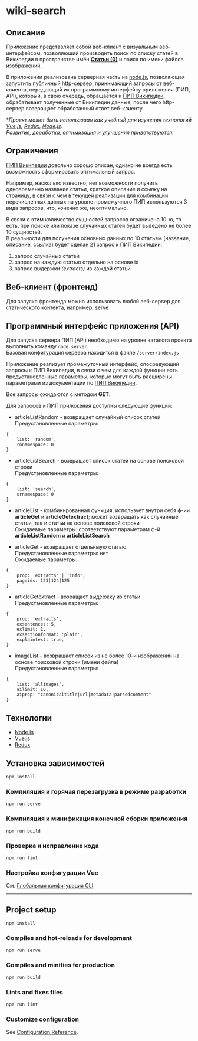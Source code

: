 # wiki-search

## Описание
Приложение представляет собой веб-клиент с визуальным веб-интерфейсом, позволяющий производить поиск по списку статей в Википедии в пространстве имён [**Статьи (0)**](https://ru.wikipedia.org/wiki/Википедия:Пространства_имён) и поиск по имени файлов изображений.  

В приложении реализована серверная часть на [node.js](https://nodejs.org/ru), позволяющая запустить публичный http-сервер, принимающий запросы от веб-клиента, передающий их программному интерфейсу приложения (ПИП, API), который, в свою очередь, обращается к [ПИП Википедии](https://www.mediawiki.org/wiki/API:Main_page/ru), обрабатывает полученные от Википедии данные, после чего http-сервер возвращает обработанный ответ веб-клиенту.

**Проект может быть использован как учебный для изучения технологий [Vue.js](https://ru.vuejs.org/index.html), [Redux](https://redux.js.org/), [Node.js](https://nodejs.org/ru).  
Развитие, доработка, оптимизация и улучшения приветствуются.*

## Ограничения
[ПИП Википедии](https://www.mediawiki.org/wiki/API:Main_page/ru) довольно хорошо описан, однако не всегда есть возможность сформировать оптимальный запрос.  

Например, насколько известно, нет возможности получить одновременно название статьи, краткое описание и ссылку на страницу, в связи с чем в текущей реализации для комбинации перечисленных данных на уровне промежучного ПИП используются 3 вида запросов, что, конечно же, неоптимально.   

В связи с этим количество сущностей запросов ограничено 10-ю, то есть, при поиске или показе случайных статей будет выведено не более 10 сущностей.  
В реальности для получения основных данных по 10 статьям (название, описание, ссылка) будет сделан 21 запрос к ПИП Википедии:
1. запрос случайных статей
2. запрос на каждую статью отдельно на основе id
3. запрос выдержки *(extracts)* из каждой статьи

## Веб-клиент (фронтенд)
Для запуска фронтенда можно использовать любой веб-сервер для статического контента, например, [serve](https://github.com/zeit/serve)

## Программный интерфейс приложения (API)
Для запуска сервера ПИП (API) необходимо на уровне каталога проекта выполнить команду ``node server``.  
Базовая конфигурация сервера находится в файле ``/server/index.js``

Приложение реализует промежуточный интерфейс, опосредующий запросы к ПИП Википедии, в связи с чем для каждой функции есть предустановленные параметры, которые могут быть расширены параметрами из документации по [ПИП Википедии](https://www.mediawiki.org/wiki/API:Main_page/ru).

Все запросы ожидаются с методом **GET**.

Для запросов к ПИП приложения доступны следующие функции:
* articleListRandom - возвращает случайный список статей  
Предустановленные параметры:
```
{  
    list: 'random',
    rnnamespace: 0
}
```
* articleListSearch - возвращает список статей на основе поисковой строки  
Предустановленные параметры:
```
{  
    list: 'search',
    srnamespace: 0
}
```
* articleList - комбинированная функция; использует внутри себя ф-ии **articleGet** и **articleGetextract**; может возвращать как случайные статьи, так и статьи на основе поисковой строки  
Ожидаемые параметры: соответствуют параметрам ф-й **articleListRandom** и **articleListSearch**

* articleGet - возвращает отдельныую статью  
Предустановленные параметры: нет  
Ожидаемые параметры:
```
{
    prop: 'extracts' | 'info',
    pageids: 123|124|125
}
```
* articleGetextract - возращает выдержку из статьи  
Предустановленные параметры:
```
{
    prop: 'extracts',
    exsentences: 5,
    exlimit: 1,
    exsectionformat: 'plain',
    explaintext: true,
}
```
* imageList - возвращает список из не более 10-и изображений на основе поисковой строки (имени файла)  
Предустановленные параметры:
```
{
    list: 'allimages',
    ailimit: 10,
    aiprop: "canonicaltitle|url|metadata|parsedcomment"
}
```

## Технологии
- [Node.js](https://nodejs.org/ru)
- [Vue.js](https://ru.vuejs.org/index.html)
- [Redux](https://redux.js.org/)
 
## Установка зависимостей
```
npm install
```

### Компиляция и горячая перезагрузка в режиме разработки
```
npm run serve
```

### Компиляция и минификация конечной сборки приложения
```
npm run build
```

### Проверка и исправление кода
```
npm run lint
```

### Настройка конфигурации Vue
См. [Глобальная конфигурация CLI](https://cli.vuejs.org/ru/config/).


---

## Project setup
```
npm install
```

### Compiles and hot-reloads for development
```
npm run serve
```

### Compiles and minifies for production
```
npm run build
```

### Lints and fixes files
```
npm run lint
```

### Customize configuration
See [Configuration Reference](https://cli.vuejs.org/config/).
